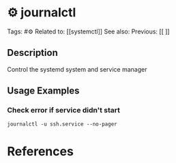 # ⚙️ journalctl

Tags: #⚙️ 
Related to: [[systemctl]]
See also: 
Previous: [[ ]]

## Description

Control the systemd system and service manager

## Usage Examples

### Check error if service didn't start

	journalctl -u ssh.service --no-pager

# References